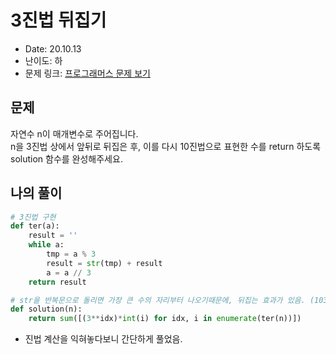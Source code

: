 # 3진법 뒤집기
* Date: 20.10.13
* 난이도: 하
* 문제 링크: [프로그래머스 문제 보기](https://programmers.co.kr/learn/courses/30/lessons/68935)

## 문제
자연수 n이 매개변수로 주어집니다.  
n을 3진법 상에서 앞뒤로 뒤집은 후, 이를 다시 10진법으로 표현한 수를 return 하도록 solution 함수를 완성해주세요.

## 나의 풀이
```python
# 3진법 구현
def ter(a):
    result = ''
    while a:
        tmp = a % 3
        result = str(tmp) + result
        a = a // 3
    return result

# str을 반복문으로 돌리면 가장 큰 수의 자리부터 나오기때문에, 뒤집는 효과가 있음. (103 이면 1, 0, 3 순서로 나옴.)
def solution(n):    
    return sum([(3**idx)*int(i) for idx, i in enumerate(ter(n))])
```

* 진법 계산을 익혀놓다보니 간단하게 풀었음.
